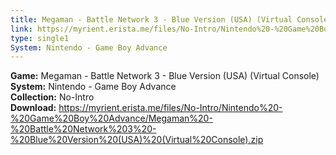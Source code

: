 ```yaml
---
title: Megaman - Battle Network 3 - Blue Version (USA) (Virtual Console)
link: https://myrient.erista.me/files/No-Intro/Nintendo%20-%20Game%20Boy%20Advance/Megaman%20-%20Battle%20Network%203%20-%20Blue%20Version%20(USA)%20(Virtual%20Console).zip
type: single1
System: Nintendo - Game Boy Advance
---
```

<b>Game:</b> Megaman - Battle Network 3 - Blue Version (USA) (Virtual Console)<br>
<b>System:</b> Nintendo - Game Boy Advance<br>
<b>Collection:</b> No-Intro<br>
<b>Download:</b> https://myrient.erista.me/files/No-Intro/Nintendo%20-%20Game%20Boy%20Advance/Megaman%20-%20Battle%20Network%203%20-%20Blue%20Version%20(USA)%20(Virtual%20Console).zip
